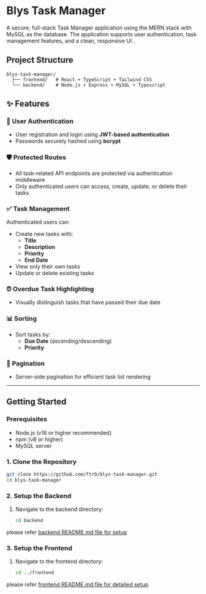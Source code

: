 # Blys Task Manager

A secure, full-stack Task Manager application using the MERN stack with MySQL as the database. The application supports user authentication, task management features, and a clean, responsive UI .

## Project Structure

```
blys-task-manager/
  ├── frontend/   # React + TypeScript + Tailwind CSS
  └── backend/    # Node.js + Express + MySQL + Typescript
```

## ✨ Features

### 🔐 User Authentication

- User registration and login using **JWT-based authentication**
- Passwords securely hashed using **bcrypt**

### 🛡️ Protected Routes

- All task-related API endpoints are protected via authentication middleware
- Only authenticated users can access, create, update, or delete their tasks

### ✅ Task Management

Authenticated users can:

- Create new tasks with:
  - **Title**
  - **Description**
  - **Priority**
  - **End Date**
- View only their own tasks
- Update or delete existing tasks

### ⏰ Overdue Task Highlighting

- Visually distinguish tasks that have passed their due date

### 📊 Sorting

- Sort tasks by:
  - **Due Date** (ascending/descending)
  - **Priority**

### 📄 Pagination

- Server-side pagination for efficient task list rendering

---

## Getting Started

### Prerequisites

- Node.js (v16 or higher recommended)
- npm (v8 or higher)
- MySQL server

### 1. Clone the Repository

```bash
git clone https://github.com/ftr9/blys-task-manager.git
cd blys-task-manager
```

### 2. Setup the Backend

1. Navigate to the backend directory:
   ```bash
   cd backend
   ```

please refer [backend README.md file for setup](https://github.com/ftr9/blys-task-manager/blob/main/backend/README.md#2-install-dependencies)

### 3. Setup the Frontend

1. Navigate to the frontend directory:
   ```bash
   cd ../frontend
   ```

please refer [frontend README.md file for detailed setup](https://github.com/ftr9/blys-task-manager/blob/main/frontend/README.md#installation)

